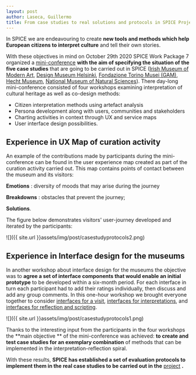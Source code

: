 ```yaml
---
layout: post
author: Laseca, Guillermo
title: From case studies to real solutions and protocols in SPICE Project
---
```


In SPICE we are endeavouring to create **new tools and methods which help European citizens to interpret culture** and tell their own stories.

With these objectives in mind on October 29th 2020 SPICE Work Package 7 organized a [mini-conference](https://spice-h2020.eu/2020/10/29/spiceminiconference.html) **with the aim of specifying the situation of the five case studies**  that are going to be carried out in SPICE ([Irish Museum of Modern Art](https://imma.ie/), [Design Museum Helsinki](https://www.designmuseum.fi/en/), [Fondazione Torino Musei (GAM)](https://www.fondazionetorinomusei.it/it), [Hecht Museum](https://mushecht.haifa.ac.il/index.php?lang=en), [National Museum of Natural Sciences](https://www.mncn.csic.es/en)). There day-long mini-conference consisted of four workshops examining interpretation of cultural heritage as well as co-design methods:

- Citizen interpretation methods using artefact analysis
- Persona development along with users, communities and stakeholders 
- Charting activities in context through UX and service maps 
- User interface design possibilities.

## Experience in UX Map of curation activity

An example of the contributions made by participants during the mini-conference can be found in the user experience map created as part of the curation activity carried out. This map contains points of contact between the museum and its visitors:

**Emotions** : diversity of moods that may arise during the journey

**Breakdowns** : obstacles that prevent the journey;

**Solutions**.

The figure below demonstrates visitors&#39; user-journey developed and iterated by the participants:

![]({{ site.url }}assets/img/post/casestudyprotocols2.png)

## Experience in Interface design for the museums

In another workshop about interface design for the museums the objective was to  **agree a set of interface components that would enable an initial prototype**  to be developed within a six-month period. For each interface in turn each participant had to add their ratings individually, then discuss and add any group comments. In this one-hour workshop we brought everyone together to consider [interfaces for a visit](https://padlet.com/esteem/spice_mc1_w4_p1), [interfaces for interpretations](https://padlet.com/esteem/spice_mc1_w4_p2), and [interfaces for reflection and scripting](https://padlet.com/esteem/spice_mc1_w4_p3).

![]({{ site.url }}assets/img/post/casestudyprotocols1.png)

Thanks to the interesting input from the participants in the four workshops the  **main objective ** of the mini-conference was achieved:  **to create and test case studies for an exemplary combination**  of methods that can be implemented in the interpretation-reflection spiral.

With these results,  **SPICE has established a set of evaluation protocols to implement them in the real case studies to be carried out in the** [project](https://spice-h2020.eu/project/) **.**
